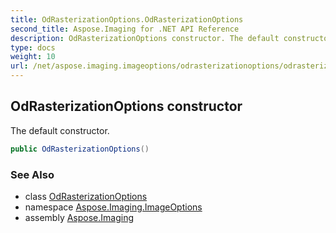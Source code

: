 ```yaml
---
title: OdRasterizationOptions.OdRasterizationOptions
second_title: Aspose.Imaging for .NET API Reference
description: OdRasterizationOptions constructor. The default constructor
type: docs
weight: 10
url: /net/aspose.imaging.imageoptions/odrasterizationoptions/odrasterizationoptions/
---
```

## OdRasterizationOptions constructor

The default constructor.

```csharp
public OdRasterizationOptions()
```

### See Also

* class [OdRasterizationOptions](../)
* namespace [Aspose.Imaging.ImageOptions](../../odrasterizationoptions/)
* assembly [Aspose.Imaging](../../../)


